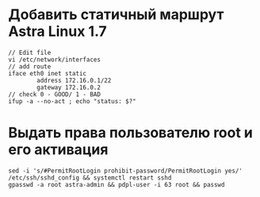 # Добавить статичный маршрут Astra Linux 1.7
```console
// Edit file
vi /etc/network/interfaces
// add route
iface eth0 inet static
        address 172.16.0.1/22
        gateway 172.16.0.2
// check 0 - GOOD/ 1 - BAD
ifup -a --no-act ; echo "status: $?"
```

# Выдать права пользователю root и его активация
```console
sed -i 's/#PermitRootLogin prohibit-password/PermitRootLogin yes/' /etc/ssh/sshd_config && systemctl restart sshd
gpasswd -a root astra-admin && pdpl-user -i 63 root && passwd
```

